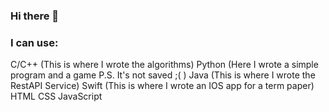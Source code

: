 ### Hi there 👋


### I can use:


C/C++ (This is where I wrote the algorithms)
Python (Here I wrote a simple program and a game
P.S. It's not saved ;( )
Java (This is where I wrote the RestAPI Service)
Swift (This is where I wrote an IOS app for a term paper)
HTML
CSS
JavaScript




<!--
**Dilijorwen/Dilijorwen** is a ✨ _special_ ✨ repository because its `README.md` (this file) appears on your GitHub profile.

Here are some ideas to get you started:

- 🔭 I’m currently working on ...
- 🌱 I’m currently learning ...
- 👯 I’m looking to collaborate on ...
- 🤔 I’m looking for help with ...
- 💬 Ask me about ...
- 📫 How to reach me: ...
- 😄 Pronouns: ...
- ⚡ Fun fact: ...
-->
